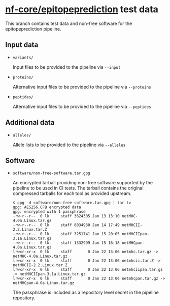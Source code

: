 # [nf-core/epitopeprediction](https://github.com/nf-core/epitopeprediction) test data

This branch contains test data and non-free software for the epitopeprediction pipeline.

## Input data

* `variants/`

  Input files to be provided to the pipeline via `--input`
* `proteins/`

  Alternative input files to be provided to the pipeline via `--proteins`
* `peptides/`

  Alternative input files to be provided to the pipeline via `--peptides`

## Additional data

* `alleles/`

  Allele lists to be provided to the pipeline via `--alleles`

## Software

* `software/non-free-software.tar.gpg`

  An encrypted tarball providing non-free software supported by the pipeline to be used in CI tests. The tarball contains the original compressed tarballs for each tool as provided upstream.
  ```
  $ gpg -d software/non-free-software.tar.gpg | tar tv
  gpg: AES256.CFB encrypted data
  gpg: encrypted with 1 passphrase
  -rw-r--r--  0 lk     staff 3624305 Jan 13 13:10 netMHC-4.0a.Linux.tar.gz
  -rw-r--r--  0 lk     staff 8034930 Jan 14 17:49 netMHCII-2.2.Linux.tar.Z
  -rw-r--r--  0 lk     staff 3251741 Jan 15 20:05 netMHCIIpan-3.1a.Linux.tar.gz
  -rw-r--r--  0 lk     staff 1332999 Jan 15 16:18 netMHCpan-4.0a.Linux.tar.gz
  lrwxr-xr-x  0 lk     staff       0 Jan 22 13:06 netmhc.tar.gz -> netMHC-4.0a.Linux.tar.gz
  lrwxr-xr-x  0 lk     staff       0 Jan 22 13:06 netmhcii.tar.Z -> netMHCII-2.2.Linux.tar.Z
  lrwxr-xr-x  0 lk     staff       0 Jan 22 13:06 netmhciipan.tar.gz -> netMHCIIpan-3.1a.Linux.tar.gz
  lrwxr-xr-x  0 lk     staff       0 Jan 22 13:06 netmhcpan.tar.gz -> netMHCpan-4.0a.Linux.tar.gz
  ```
  The passphrase is included as a repository level secret in the pipeline repository.
